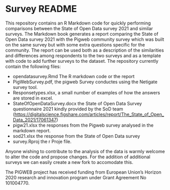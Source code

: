 # Survey README
This repository contains an R Markdown code for quickly performing comparisons between the State of Open Data survey 2021 and similar surveys.
The Markdown book generates a report comparing the State of Open Data survey 2021 with the Pigweb community survey which was built on the same survey but with some
extra questions specific for the community. The report can be used both as a description of the similarities and differences among respondents to the two surveys and
as a template with code to add further surveys to the dataset. The repository currently contain the following files:

* opendatasurvey.Rmd The R markdown code or the report
* PigWebSurvey.pdf, the pigweb Survey conductes using the Netigate survey tool.
* Responsetypes.xlsx, a small number of examples of how the answers are stored in excel.
* StateOfOpenDataSurvey.docx the State of Open Data Survey questionnaire 2021 kindly provided by the SoD team (https://digitalscience.figshare.com/articles/report/The_State_of_Open_Data_2021/17061347)
* pigw21.xlsx the responses from the Pigweb survey analysed in the markdown report.
* sod21.xlsx the response from the State of Open Data survey
* survey.Rproj the r Proje file.

Anyone wishing to contribute to the analysis of the data is warmly welcome to alter the code and propose changes. For the addition of additional surveys we can easily create a new fork to accomodate this.

The PIGWEB project has received funding from European Union’s Horizon 2020 research and innovation program under Grant Agreement No 101004770.
